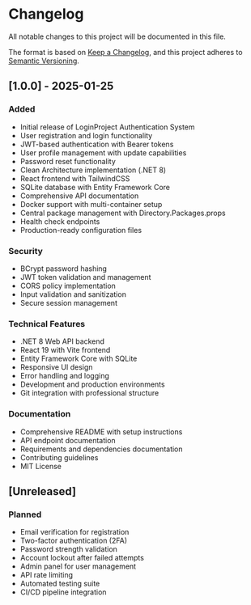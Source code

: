# Changelog

All notable changes to this project will be documented in this file.

The format is based on [Keep a Changelog](https://keepachangelog.com/en/1.0.0/),
and this project adheres to [Semantic Versioning](https://semver.org/spec/v2.0.0.html).

## [1.0.0] - 2025-01-25

### Added
- Initial release of LoginProject Authentication System
- User registration and login functionality
- JWT-based authentication with Bearer tokens
- User profile management with update capabilities
- Password reset functionality
- Clean Architecture implementation (.NET 8)
- React frontend with TailwindCSS
- SQLite database with Entity Framework Core
- Comprehensive API documentation
- Docker support with multi-container setup
- Central package management with Directory.Packages.props
- Health check endpoints
- Production-ready configuration files

### Security
- BCrypt password hashing
- JWT token validation and management
- CORS policy implementation
- Input validation and sanitization
- Secure session management

### Technical Features
- .NET 8 Web API backend
- React 19 with Vite frontend
- Entity Framework Core with SQLite
- Responsive UI design
- Error handling and logging
- Development and production environments
- Git integration with professional structure

### Documentation
- Comprehensive README with setup instructions
- API endpoint documentation
- Requirements and dependencies documentation
- Contributing guidelines
- MIT License

## [Unreleased]

### Planned
- Email verification for registration
- Two-factor authentication (2FA)
- Password strength validation
- Account lockout after failed attempts
- Admin panel for user management
- API rate limiting
- Automated testing suite
- CI/CD pipeline integration
